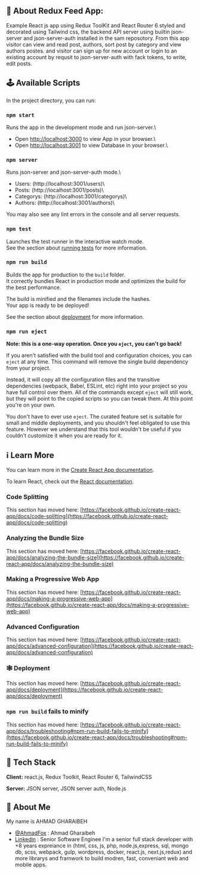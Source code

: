 ## 🚀 About Redux Feed App:

Example React js app using Redux ToolKit and React Router 6 styled and decorated using Tailwind css, the backend API server using builtin json-server and json-server-auth installed in the sam reposotory. From this app visitor can view and read post, authors, sort post by category and view authors postes. and visitor can sign up for new account or login to an existing account by requsit to json-server-auth with fack tokens, to write, edit  posts.

## 🕹️ Available Scripts

In the project directory, you can run:

### `npm start`

Runs the app in the development mode and run json-server.\
- Open [http://localhost:3000](http://localhost:3000) to view App in your browser.\
- Open [http://localhost:3001](http://localhost:3001) to view Database in your browser.\


### `npm server`

Runs json-server and json-server-auth mode.\
- Users: (http://localhost:3001/users)\
- Posts: (http://localhost:3001/posts)\
- Categorys: (http://localhost:3001/categorys)\
- Authors: (http://localhost:3001/authors)\

You may also see any lint errors in the console and all server requests.

### `npm test`

Launches the test runner in the interactive watch mode.\
See the section about [running tests](https://facebook.github.io/create-react-app/docs/running-tests) for more information.

### `npm run build`

Builds the app for production to the `build` folder.\
It correctly bundles React in production mode and optimizes the build for the best performance.

The build is minified and the filenames include the hashes.\
Your app is ready to be deployed!

See the section about [deployment](https://facebook.github.io/create-react-app/docs/deployment) for more information.

### `npm run eject`

**Note: this is a one-way operation. Once you `eject`, you can't go back!**

If you aren't satisfied with the build tool and configuration choices, you can `eject` at any time. This command will remove the single build dependency from your project.

Instead, it will copy all the configuration files and the transitive dependencies (webpack, Babel, ESLint, etc) right into your project so you have full control over them. All of the commands except `eject` will still work, but they will point to the copied scripts so you can tweak them. At this point you're on your own.

You don't have to ever use `eject`. The curated feature set is suitable for small and middle deployments, and you shouldn't feel obligated to use this feature. However we understand that this tool wouldn't be useful if you couldn't customize it when you are ready for it.

## ℹ️ Learn More

You can learn more in the [Create React App documentation](https://facebook.github.io/create-react-app/docs/getting-started).

To learn React, check out the [React documentation](https://reactjs.org/).

### Code Splitting

This section has moved here: [https://facebook.github.io/create-react-app/docs/code-splitting](https://facebook.github.io/create-react-app/docs/code-splitting)

### Analyzing the Bundle Size

This section has moved here: [https://facebook.github.io/create-react-app/docs/analyzing-the-bundle-size](https://facebook.github.io/create-react-app/docs/analyzing-the-bundle-size)

### Making a Progressive Web App

This section has moved here: [https://facebook.github.io/create-react-app/docs/making-a-progressive-web-app](https://facebook.github.io/create-react-app/docs/making-a-progressive-web-app)

### Advanced Configuration

This section has moved here: [https://facebook.github.io/create-react-app/docs/advanced-configuration](https://facebook.github.io/create-react-app/docs/advanced-configuration)

### 🕸 Deployment

This section has moved here: [https://facebook.github.io/create-react-app/docs/deployment](https://facebook.github.io/create-react-app/docs/deployment)

### `npm run build` fails to minify

This section has moved here: [https://facebook.github.io/create-react-app/docs/troubleshooting#npm-run-build-fails-to-minify](https://facebook.github.io/create-react-app/docs/troubleshooting#npm-run-build-fails-to-minify)


## 🤖 Tech Stack

**Client:** react.js, Redux Toolkit, React Router 6, TailwindCSS

**Server:** JSON server, JSON server auth, Node.js

## 🥷 About Me
My name is AHMAD GHARAIBEH
- [@AhmadFox](https://github.com/AhmadFox) : Ahmad Gharaibeh
- [Linkedin](https://www.linkedin.com/in/dev-ahmad-gharaibeh) : Senior Software Enginee
I'm a senior full stack developer with +8 years expreiance in (html, css, js, php, node.js,express, sql, mongo db, scss, webpack, gulp, wordpress, docker, react.js, next.js,redux) and more librarys and framwork to build modren, fast, conveniant web and mobile apps.
